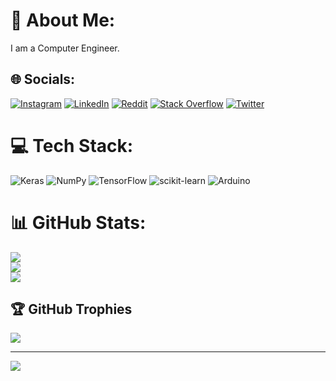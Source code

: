 # 💫 About Me:
I am a Computer Engineer.



## 🌐 Socials:
[![Instagram](https://img.shields.io/badge/Instagram-%23E4405F.svg?logo=Instagram&logoColor=white)](https://instagram.com/muhendis__olmak) [![LinkedIn](https://img.shields.io/badge/LinkedIn-%230077B5.svg?logo=linkedin&logoColor=white)](https://linkedin.com/in/https://www.linkedin.com/in/rohaid-ahmed-mirza-11a35721a/) [![Reddit](https://img.shields.io/badge/Reddit-%23FF4500.svg?logo=Reddit&logoColor=white)](https://reddit.com/user/u/Ok_Cardiologist_2973) [![Stack Overflow](https://img.shields.io/badge/-Stackoverflow-FE7A16?logo=stack-overflow&logoColor=white)](https://stackoverflow.com/users/19768767) [![Twitter](https://img.shields.io/badge/Twitter-%231DA1F2.svg?logo=Twitter&logoColor=white)](https://twitter.com/Rohaid10) 

# 💻 Tech Stack:
![Keras](https://img.shields.io/badge/Keras-%23D00000.svg?style=for-the-badge&logo=Keras&logoColor=white) ![NumPy](https://img.shields.io/badge/numpy-%23013243.svg?style=for-the-badge&logo=numpy&logoColor=white) ![TensorFlow](https://img.shields.io/badge/TensorFlow-%23FF6F00.svg?style=for-the-badge&logo=TensorFlow&logoColor=white) ![scikit-learn](https://img.shields.io/badge/scikit--learn-%23F7931E.svg?style=for-the-badge&logo=scikit-learn&logoColor=white) ![Arduino](https://img.shields.io/badge/-Arduino-00979D?style=for-the-badge&logo=Arduino&logoColor=white)
# 📊 GitHub Stats:
![](https://github-readme-stats.vercel.app/api?username=RohaidAhmed&theme=dark&hide_border=false&include_all_commits=false&count_private=false)<br/>
![](https://github-readme-streak-stats.herokuapp.com/?user=RohaidAhmed&theme=dark&hide_border=false)<br/>
![](https://github-readme-stats.vercel.app/api/top-langs/?username=RohaidAhmed&theme=dark&hide_border=false&include_all_commits=false&count_private=false&layout=compact)

## 🏆 GitHub Trophies
![](https://github-profile-trophy.vercel.app/?username=RohaidAhmed&theme=radical&no-frame=false&no-bg=true&margin-w=4)

---
[![](https://visitcount.itsvg.in/api?id=RohaidAhmed&icon=1&color=12)](https://visitcount.itsvg.in)

<!-- Proudly created with GPRM ( https://gprm.itsvg.in ) -->
